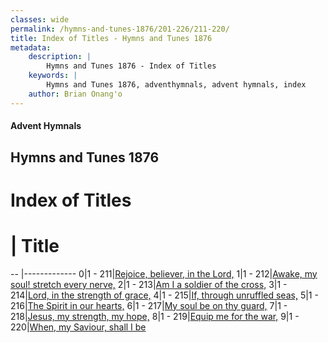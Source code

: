 ```yaml
---
classes: wide
permalink: /hymns-and-tunes-1876/201-226/211-220/
title: Index of Titles - Hymns and Tunes 1876
metadata:
    description: |
        Hymns and Tunes 1876 - Index of Titles
    keywords: |
        Hymns and Tunes 1876, adventhymnals, advent hymnals, index
    author: Brian Onang'o
---
```


#### Advent Hymnals

## Hymns and Tunes 1876

# Index of Titles
# | Title                        
-- |-------------
0|1 - 211|[Rejoice, believer, in the Lord,](/201-226/211-220/01.Rejoice,-believer,-in-the-Lord,)
1|1 - 212|[Awake, my soul! stretch every nerve,](/201-226/211-220/02.Awake,-my-soul!-stretch-every-nerve,)
2|1 - 213|[Am I a soldier of the cross,](/201-226/211-220/03.Am-I-a-soldier-of-the-cross,)
3|1 - 214|[Lord, in the strength of grace,](/201-226/211-220/04.Lord,-in-the-strength-of-grace,)
4|1 - 215|[If, through unruffled seas,](/201-226/211-220/05.If,-through-unruffled-seas,)
5|1 - 216|[The Spirit in our hearts,](/201-226/211-220/06.The-Spirit-in-our-hearts,)
6|1 - 217|[My soul be on thy guard,](/201-226/211-220/07.My-soul-be-on-thy-guard,)
7|1 - 218|[Jesus, my strength, my hope,](/201-226/211-220/08.Jesus,-my-strength,-my-hope,)
8|1 - 219|[Equip me for the war,](/201-226/211-220/09.Equip-me-for-the-war,)
9|1 - 220|[When, my Saviour, shall I be](/201-226/211-220/10.When,-my-Saviour,-shall-I-be)